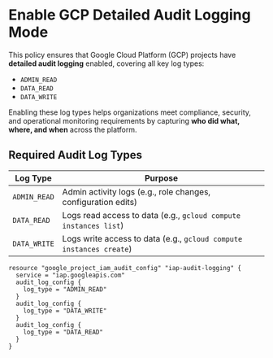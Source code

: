 #  Enable GCP Detailed Audit Logging Mode

This policy ensures that Google Cloud Platform (GCP) projects have **detailed audit logging** enabled, covering all key log types:
* `ADMIN_READ`
* `DATA_READ`
* `DATA_WRITE`
  
Enabling these log types helps organizations meet compliance, security, and operational monitoring requirements by capturing **who did what, where, and when** across the platform.

##  Required Audit Log Types
| Log Type     | Purpose                                                             |
| ------------ | ------------------------------------------------------------------- |
| `ADMIN_READ` | Admin activity logs (e.g., role changes, configuration edits)       |
| `DATA_READ`  | Logs read access to data (e.g., `gcloud compute instances list`)    |
| `DATA_WRITE` | Logs write access to data (e.g., `gcloud compute instances create`) |

```
resource "google_project_iam_audit_config" "iap-audit-logging" {
  service = "iap.googleapis.com"
  audit_log_config {
    log_type = "ADMIN_READ"
  }
  audit_log_config {
    log_type = "DATA_WRITE"
  }
  audit_log_config {
    log_type = "DATA_READ"
  }
}
```

